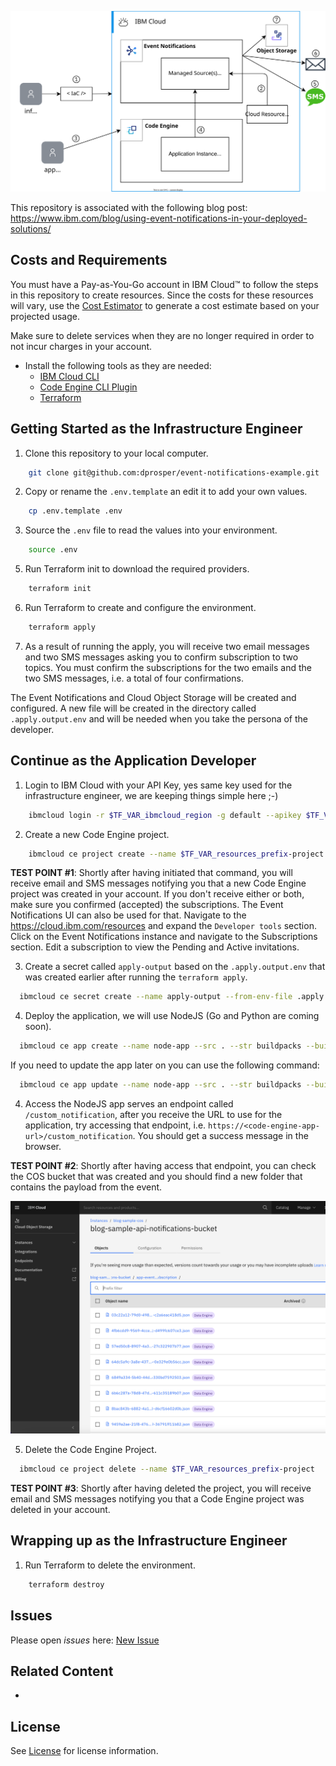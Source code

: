 
![architecture](./diagrams/event-notifications.svg)

This repository is associated with the following blog post: https://www.ibm.com/blog/using-event-notifications-in-your-deployed-solutions/

## Costs and Requirements

You must have a Pay-as-You-Go account in IBM Cloud&trade; to follow the steps in this repository to create resources. Since the costs for these resources will vary, use the [Cost Estimator](https://cloud.ibm.com/estimator/review) to generate a cost estimate based on your projected usage.

Make sure to delete services when they are no longer required in order to not incur charges in your account.

- Install the following tools as they are needed: 
  - [IBM Cloud CLI](https://cloud.ibm.com/docs/solution-tutorials?topic=solution-tutorials-tutorials)
  - [Code Engine CLI Plugin](https://cloud.ibm.com/docs/solution-tutorials?topic=solution-tutorials-tutorials)
  - [Terraform](https://cloud.ibm.com/docs/solution-tutorials?topic=solution-tutorials-tutorials)

## Getting Started as the Infrastructure Engineer

1. Clone this repository to your local computer.

```sh
    git clone git@github.com:dprosper/event-notifications-example.git
```

2. Copy or rename the `.env.template` an edit it to add your own values.
```sh
    cp .env.template .env
```

3. Source the `.env` file to read the values into your environment.
```sh
    source .env
```

5. Run Terraform init to download the required providers. 
```sh
    terraform init
```

6. Run Terraform to create and configure the environment.
```sh
    terraform apply
```

7. As a result of running the apply, you will receive two email messages and two SMS messages asking you to confirm subscription to two topics. You must confirm the subscriptions for the two emails and the two SMS messages, i.e. a total of four confirmations. 

The Event Notifications and Cloud Object Storage will be created and configured. A new file will be created in the directory called `.apply.output.env` and will be needed when you take the persona of the developer.

## Continue as the Application Developer

1. Login to IBM Cloud with your API Key, yes same key used for the infrastructure engineer, we are keeping things simple here ;-) 
```sh
    ibmcloud login -r $TF_VAR_ibmcloud_region -g default --apikey $TF_VAR_ibmcloud_api_key
```

2. Create a new Code Engine project.
```sh
    ibmcloud ce project create --name $TF_VAR_resources_prefix-project
```

**TEST POINT  #1**: Shortly after having initiated that command, you will receive email and SMS messages notifying you that a new Code Engine project was created in your account. If you don't receive either or both, make sure you confirmed (accepted) the subscriptions. The Event Notifications UI can also be used for that. Navigate to the https://cloud.ibm.com/resources and expand the `Developer tools` section. Click on the Event Notifications instance and navigate to the Subscriptions section. Edit a subscription to view the Pending and Active invitations.

3. Create a secret called `apply-output` based on the `.apply.output.env` that was created earlier after running the `terraform apply`.
  ```sh
    ibmcloud ce secret create --name apply-output --from-env-file .apply.output.env
  ```

4. Deploy the application, we will use NodeJS (Go and Python are coming soon).
  ```sh
    ibmcloud ce app create --name node-app --src . --str buildpacks --build-context-dir /examples/app-nodejs/ --env-from-secret apply-output
  ```

If you need to update the app later on you can use the following command: 

  ```sh
    ibmcloud ce app update --name node-app --src . --str buildpacks --build-context-dir /examples/app-nodejs/ --env-from-secret apply-output
  ```
4. Access the NodeJS app serves an endpoint called `/custom_notification`, after you receive the URL to use for the application, try accessing that endpoint, i.e. `https://<code-engine-app-url>/custom_notification`. You should get a success message in the browser. 

**TEST POINT  #2**: Shortly after having access that endpoint, you can check the COS bucket that was created and you should find a new folder that contains the payload from the event. 

![cos-bucket](./diagrams/cos-bucket.png)

5. Delete the Code Engine Project. 

  ```sh
    ibmcloud ce project delete --name $TF_VAR_resources_prefix-project
  ```

**TEST POINT  #3**: Shortly after having deleted the project, you will receive email and SMS messages notifying you that a Code Engine project was deleted in your account.


## Wrapping up as the Infrastructure Engineer

1. Run Terraform to delete the environment.
```sh
    terraform destroy
```

## Issues

Please open *issues* here: [New Issue](https://github.com/dprosper/event-notifications-example/issues)

## Related Content

- 

## License

See [License](LICENSE) for license information.